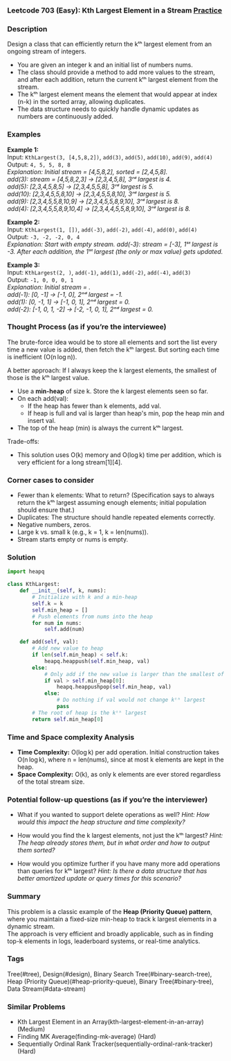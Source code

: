 ### Leetcode 703 (Easy): Kth Largest Element in a Stream [Practice](https://leetcode.com/problems/kth-largest-element-in-a-stream)

### Description  
Design a class that can efficiently return the kᵗʰ largest element from an ongoing stream of integers.  
- You are given an integer k and an initial list of numbers nums.  
- The class should provide a method to add more values to the stream, and after each addition, return the current kᵗʰ largest element from the stream.
- The kᵗʰ largest element means the element that would appear at index (n-k) in the sorted array, allowing duplicates.  
- The data structure needs to quickly handle dynamic updates as numbers are continuously added.

### Examples  

**Example 1:**  
Input: `KthLargest(3, [4,5,8,2])`, `add(3)`, `add(5)`, `add(10)`, `add(9)`, `add(4)`  
Output: `4, 5, 5, 8, 8`  
*Explanation: Initial stream = [4,5,8,2], sorted = [2,4,5,8].  
add(3): stream = [4,5,8,2,3] → [2,3,4,5,8], 3ʳᵈ largest is 4.  
add(5): [2,3,4,5,8,5] → [2,3,4,5,5,8], 3ʳᵈ largest is 5.  
add(10): [2,3,4,5,5,8,10] → [2,3,4,5,5,8,10], 3ʳᵈ largest is 5.  
add(9): [2,3,4,5,5,8,10,9] → [2,3,4,5,5,8,9,10], 3ʳᵈ largest is 8.  
add(4): [2,3,4,5,5,8,9,10,4] → [2,3,4,4,5,5,8,9,10], 3ʳᵈ largest is 8.*

**Example 2:**  
Input: `KthLargest(1, [])`, `add(-3)`, `add(-2)`, `add(-4)`, `add(0)`, `add(4)`  
Output: `-3, -2, -2, 0, 4`  
*Explanation: Start with empty stream. add(-3): stream = [-3], 1ˢᵗ largest is -3. After each addition, the 1ˢᵗ largest (the only or max value) gets updated.*

**Example 3:**  
Input: `KthLargest(2, )`, `add(-1)`, `add(1)`, `add(-2)`, `add(-4)`, `add(3)`  
Output: `-1, 0, 0, 0, 1`  
*Explanation: Initial stream = .  
add(-1): [0, -1] → [-1, 0], 2ⁿᵈ largest = -1.  
add(1): [0, -1, 1] → [-1, 0, 1], 2ⁿᵈ largest = 0.  
add(-2): [-1, 0, 1, -2] → [-2, -1, 0, 1], 2ⁿᵈ largest = 0.*

### Thought Process (as if you’re the interviewee)  
The brute-force idea would be to store all elements and sort the list every time a new value is added, then fetch the kᵗʰ largest. But sorting each time is inefficient (O(n log n)).

A better approach: If I always keep the k largest elements, the smallest of those is the kᵗʰ largest value.  
- Use a **min-heap** of size k. Store the k largest elements seen so far.
- On each add(val): 
  - If the heap has fewer than k elements, add val.
  - If heap is full and val is larger than heap's min, pop the heap min and insert val.
- The top of the heap (min) is always the current kᵗʰ largest.

Trade-offs:  
- This solution uses O(k) memory and O(log k) time per addition, which is very efficient for a long stream[1][4].

### Corner cases to consider  
- Fewer than k elements: What to return? (Specification says to always return the kᵗʰ largest assuming enough elements; initial population should ensure that.)
- Duplicates: The structure should handle repeated elements correctly.
- Negative numbers, zeros.
- Large k vs. small k (e.g., k = 1, k = len(nums)).
- Stream starts empty or nums is empty.

### Solution

```python
import heapq

class KthLargest:
    def __init__(self, k, nums):
        # Initialize with k and a min-heap
        self.k = k
        self.min_heap = []
        # Push elements from nums into the heap
        for num in nums:
            self.add(num)

    def add(self, val):
        # Add new value to heap
        if len(self.min_heap) < self.k:
            heapq.heappush(self.min_heap, val)
        else:
            # Only add if the new value is larger than the smallest of k elements
            if val > self.min_heap[0]:
                heapq.heappushpop(self.min_heap, val)
            else:
                # Do nothing if val would not change kᵗʰ largest
                pass
        # The root of heap is the kᵗʰ largest
        return self.min_heap[0]
```

### Time and Space complexity Analysis  

- **Time Complexity:** O(log k) per add operation. Initial construction takes O(n log k), where n = len(nums), since at most k elements are kept in the heap.
- **Space Complexity:** O(k), as only k elements are ever stored regardless of the total stream size.

### Potential follow-up questions (as if you’re the interviewer)  

- What if you wanted to support delete operations as well?
  *Hint: How would this impact the heap structure and time complexity?*

- How would you find the k largest elements, not just the kᵗʰ largest?
  *Hint: The heap already stores them, but in what order and how to output them sorted?*

- How would you optimize further if you have many more add operations than queries for kᵗʰ largest?
  *Hint: Is there a data structure that has better amortized update or query times for this scenario?*

### Summary
This problem is a classic example of the **Heap (Priority Queue) pattern**, where you maintain a fixed-size min-heap to track k largest elements in a dynamic stream.  
The approach is very efficient and broadly applicable, such as in finding top-k elements in logs, leaderboard systems, or real-time analytics.

### Tags
Tree(#tree), Design(#design), Binary Search Tree(#binary-search-tree), Heap (Priority Queue)(#heap-priority-queue), Binary Tree(#binary-tree), Data Stream(#data-stream)

### Similar Problems
- Kth Largest Element in an Array(kth-largest-element-in-an-array) (Medium)
- Finding MK Average(finding-mk-average) (Hard)
- Sequentially Ordinal Rank Tracker(sequentially-ordinal-rank-tracker) (Hard)